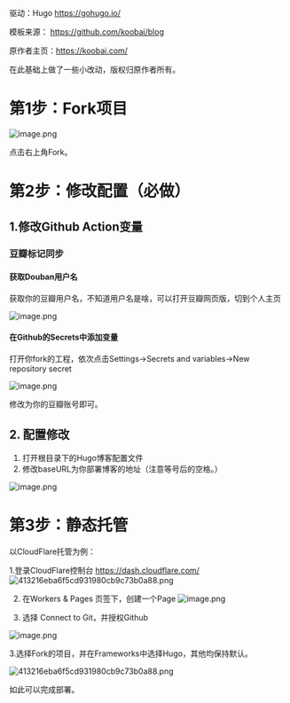 驱动：Hugo https://gohugo.io/

模板来源： https://github.com/koobai/blog

原作者主页：https://koobai.com/

在此基础上做了一些小改动，版权归原作者所有。
# 第1步：Fork项目

![image.png](https://images.ygria.site/2024/07/7fae3fb5a16ce01deef59999da4d98dd.png)

点击右上角Fork。

# 第2步：修改配置（必做）

## 1.修改Github Action变量

### 豆瓣标记同步

####  获取Douban用户名

获取你的豆瓣用户名，不知道用户名是啥，可以打开豆瓣网页版，切到个人主页

![image.png](https://images.ygria.site/2024/07/62b415d178188d48d9501b8373ade2a6.png)
#### 在Github的Secrets中添加变量

打开你fork的工程，依次点击Settings->Secrets and variables->New repository secret

![image.png](https://images.ygria.site/2024/07/9136ab4bd662783077bd41097524451b.png)

修改为你的豆瓣账号即可。

## 2. 配置修改

1. 打开根目录下的Hugo博客配置文件
2. 修改baseURL为你部署博客的地址（注意等号后的空格。）


![image.png](https://images.ygria.site/2024/07/c6cd8a07e87af32c9f0b120e89418d41.png)


# 第3步：静态托管

以CloudFlare托管为例：

1.登录CloudFlare控制台 https://dash.cloudflare.com/
![413216eba6f5cd931980cb9c73b0a88.png](https://images.ygria.site/2024/07/19291b290d12ac06aa7c7f4d9ca9c75a.png)

2. 在Workers & Pages 页签下，创建一个Page
![image.png](https://images.ygria.site/2024/07/c32f8f336733c945cfd950d700a0ea15.png)


2. 选择 Connect to Git，并授权Github

![image.png](https://images.ygria.site/2024/07/1bf7574bbf3e2ee39136e376c5bd0210.png)

3.选择Fork的项目，并在Frameworks中选择Hugo，其他均保持默认。


![413216eba6f5cd931980cb9c73b0a88.png](https://images.ygria.site/2024/07/19291b290d12ac06aa7c7f4d9ca9c75a.png)

如此可以完成部署。
